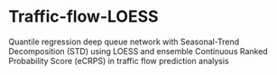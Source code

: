 # Traffic-flow-LOESS
Quantile regression deep queue network with Seasonal-Trend Decomposition (STD) using LOESS and ensemble Continuous Ranked Probability Score (eCRPS) in traffic flow prediction analysis

